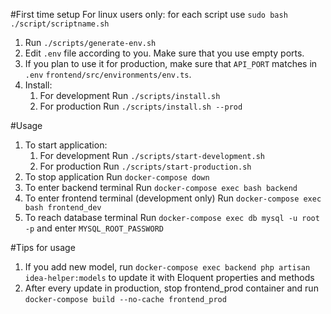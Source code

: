 #First time setup
For linux users only: for each script use `sudo bash ./script/scriptname.sh`

1. Run `./scripts/generate-env.sh`
2. Edit `.env` file according to you. Make sure that you use empty ports.
3. If you plan to use it for production, make sure that `API_PORT` matches in `.env` `frontend/src/environments/env.ts`.
4. Install:
    1. For development Run `./scripts/install.sh`
    2. For production Run `./scripts/install.sh --prod`
    
#Usage
1. To start application:
    1. For development Run `./scripts/start-development.sh`
    2. For production Run `./scripts/start-production.sh`
2. To stop application Run `docker-compose down`
3. To enter backend terminal Run `docker-compose exec bash backend`
4. To enter frontend terminal (development only) Run `docker-compose exec bash frontend_dev`
5. To reach database terminal Run `docker-compose exec db mysql -u root -p` and enter `MYSQL_ROOT_PASSWORD`

#Tips for usage
1. If you add new model, run `docker-compose exec backend php artisan idea-helper:models` to update it with Eloquent properties and methods
2. After every update in production, stop frontend_prod container and run `docker-compose build --no-cache frontend_prod`
